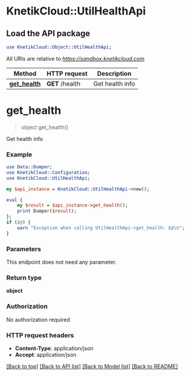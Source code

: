 # KnetikCloud::UtilHealthApi

## Load the API package
```perl
use KnetikCloud::Object::UtilHealthApi;
```

All URIs are relative to *https://sandbox.knetikcloud.com*

Method | HTTP request | Description
------------- | ------------- | -------------
[**get_health**](UtilHealthApi.md#get_health) | **GET** /health | Get health info


# **get_health**
> object get_health()

Get health info

### Example 
```perl
use Data::Dumper;
use KnetikCloud::Configuration;
use KnetikCloud::UtilHealthApi;

my $api_instance = KnetikCloud::UtilHealthApi->new();

eval { 
    my $result = $api_instance->get_health();
    print Dumper($result);
};
if ($@) {
    warn "Exception when calling UtilHealthApi->get_health: $@\n";
}
```

### Parameters
This endpoint does not need any parameter.

### Return type

**object**

### Authorization

No authorization required

### HTTP request headers

 - **Content-Type**: application/json
 - **Accept**: application/json

[[Back to top]](#) [[Back to API list]](../README.md#documentation-for-api-endpoints) [[Back to Model list]](../README.md#documentation-for-models) [[Back to README]](../README.md)

